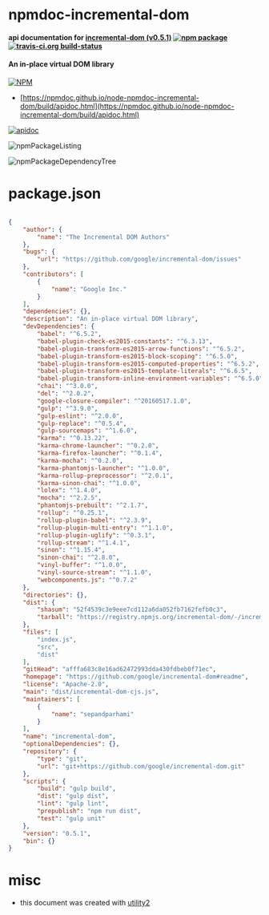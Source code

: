 # npmdoc-incremental-dom

#### api documentation for  [incremental-dom (v0.5.1)](https://github.com/google/incremental-dom#readme)  [![npm package](https://img.shields.io/npm/v/npmdoc-incremental-dom.svg?style=flat-square)](https://www.npmjs.org/package/npmdoc-incremental-dom) [![travis-ci.org build-status](https://api.travis-ci.org/npmdoc/node-npmdoc-incremental-dom.svg)](https://travis-ci.org/npmdoc/node-npmdoc-incremental-dom)

#### An in-place virtual DOM library

[![NPM](https://nodei.co/npm/incremental-dom.png?downloads=true&downloadRank=true&stars=true)](https://www.npmjs.com/package/incremental-dom)

- [https://npmdoc.github.io/node-npmdoc-incremental-dom/build/apidoc.html](https://npmdoc.github.io/node-npmdoc-incremental-dom/build/apidoc.html)

[![apidoc](https://npmdoc.github.io/node-npmdoc-incremental-dom/build/screenCapture.buildCi.browser.%252Ftmp%252Fbuild%252Fapidoc.html.png)](https://npmdoc.github.io/node-npmdoc-incremental-dom/build/apidoc.html)

![npmPackageListing](https://npmdoc.github.io/node-npmdoc-incremental-dom/build/screenCapture.npmPackageListing.svg)

![npmPackageDependencyTree](https://npmdoc.github.io/node-npmdoc-incremental-dom/build/screenCapture.npmPackageDependencyTree.svg)



# package.json

```json

{
    "author": {
        "name": "The Incremental DOM Authors"
    },
    "bugs": {
        "url": "https://github.com/google/incremental-dom/issues"
    },
    "contributors": [
        {
            "name": "Google Inc."
        }
    ],
    "dependencies": {},
    "description": "An in-place virtual DOM library",
    "devDependencies": {
        "babel": "^6.5.2",
        "babel-plugin-check-es2015-constants": "^6.3.13",
        "babel-plugin-transform-es2015-arrow-functions": "^6.5.2",
        "babel-plugin-transform-es2015-block-scoping": "^6.5.0",
        "babel-plugin-transform-es2015-computed-properties": "^6.5.2",
        "babel-plugin-transform-es2015-template-literals": "^6.6.5",
        "babel-plugin-transform-inline-environment-variables": "^6.5.0",
        "chai": "^3.0.0",
        "del": "^2.0.2",
        "google-closure-compiler": "^20160517.1.0",
        "gulp": "^3.9.0",
        "gulp-eslint": "^2.0.0",
        "gulp-replace": "^0.5.4",
        "gulp-sourcemaps": "^1.6.0",
        "karma": "^0.13.22",
        "karma-chrome-launcher": "^0.2.0",
        "karma-firefox-launcher": "^0.1.4",
        "karma-mocha": "^0.2.0",
        "karma-phantomjs-launcher": "^1.0.0",
        "karma-rollup-preprocessor": "^2.0.1",
        "karma-sinon-chai": "^1.0.0",
        "lolex": "^1.4.0",
        "mocha": "^2.2.5",
        "phantomjs-prebuilt": "^2.1.7",
        "rollup": "^0.25.1",
        "rollup-plugin-babel": "^2.3.9",
        "rollup-plugin-multi-entry": "^1.1.0",
        "rollup-plugin-uglify": "^0.3.1",
        "rollup-stream": "^1.4.1",
        "sinon": "^1.15.4",
        "sinon-chai": "^2.8.0",
        "vinyl-buffer": "^1.0.0",
        "vinyl-source-stream": "^1.1.0",
        "webcomponents.js": "^0.7.2"
    },
    "directories": {},
    "dist": {
        "shasum": "52f4539c3e9eee7cd112a6da052fb7162fefb0c3",
        "tarball": "https://registry.npmjs.org/incremental-dom/-/incremental-dom-0.5.1.tgz"
    },
    "files": [
        "index.js",
        "src",
        "dist"
    ],
    "gitHead": "afffa683c8e16ad62472993dda430fdbeb0f71ec",
    "homepage": "https://github.com/google/incremental-dom#readme",
    "license": "Apache-2.0",
    "main": "dist/incremental-dom-cjs.js",
    "maintainers": [
        {
            "name": "sepandparhami"
        }
    ],
    "name": "incremental-dom",
    "optionalDependencies": {},
    "repository": {
        "type": "git",
        "url": "git+https://github.com/google/incremental-dom.git"
    },
    "scripts": {
        "build": "gulp build",
        "dist": "gulp dist",
        "lint": "gulp lint",
        "prepublish": "npm run dist",
        "test": "gulp unit"
    },
    "version": "0.5.1",
    "bin": {}
}
```



# misc
- this document was created with [utility2](https://github.com/kaizhu256/node-utility2)
